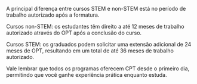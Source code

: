 A principal diferença entre cursos STEM e non-STEM está no período de trabalho autorizado após a formatura.

Cursos non-STEM: os estudantes têm direito a até 12 meses de trabalho autorizado através do OPT após a conclusão do curso.

Cursos STEM: os graduados podem solicitar uma extensão adicional de 24 meses de OPT, resultando em um total de até 36 meses de trabalho autorizado.

Vale lembrar que todos os programas oferecem CPT desde o primeiro dia, permitindo que você ganhe experiência prática enquanto estuda.